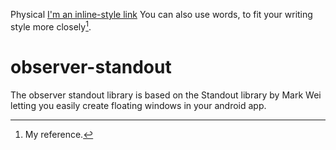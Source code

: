 Physical
[I'm an inline-style link](https://www.google.com)
You can also use words, to fit your writing style more closely[^1].

[^1]: My reference.
# observer-standout
The observer standout library is based on the Standout library by Mark Wei letting you easily create floating windows in your android app. 
